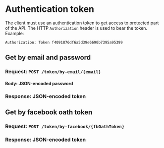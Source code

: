 # Authentication token
The client must use an authentication token to get access to protected part of the API. The HTTP `Authorization` header is used to bear the token. Example:

```
Authorization: Token f4091876df6a5d39e6690b7395a95399
```

## Get by email and password
### Request: `POST /token/by-email/{email}`
#### Body: JSON-encoded password
### Response: JSON-encoded token

## Get by facebook oath token
### Request: `POST /token/by-facebook/{fbOathToken}`
### Response: JSON-encoded token
